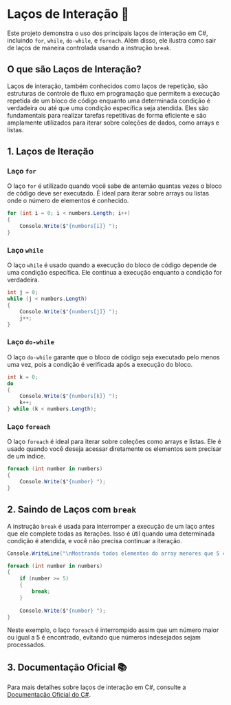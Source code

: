 ﻿# Laços de Interação 🔄

Este projeto demonstra o uso dos principais laços de interação em C#, incluindo `for`, `while`, `do-while`, e `foreach`. Além disso, ele ilustra como sair de laços de maneira controlada usando a instrução `break`.

## O que são Laços de Interação?
Laços de interação, também conhecidos como laços de repetição, são estruturas de controle de fluxo em programação que permitem a execução repetida de um bloco de código enquanto uma determinada condição é verdadeira ou até que uma condição específica seja atendida. Eles são fundamentais para realizar tarefas repetitivas de forma eficiente e são amplamente utilizados para iterar sobre coleções de dados, como arrays e listas.

## 1. Laços de Iteração

### **Laço `for`**

O laço `for` é utilizado quando você sabe de antemão quantas vezes o bloco de código deve ser executado. É ideal para iterar sobre arrays ou listas onde o número de elementos é conhecido.

```csharp
for (int i = 0; i < numbers.Length; i++)
{
    Console.Write($"{numbers[i]} ");
}
```

### **Laço `while`**

O laço `while` é usado quando a execução do bloco de código depende de uma condição específica. Ele continua a execução enquanto a condição for verdadeira.

```csharp
int j = 0;
while (j < numbers.Length)
{
    Console.Write($"{numbers[j]} ");
    j++;
}
```

### **Laço `do-while`**

O laço `do-while` garante que o bloco de código seja executado pelo menos uma vez, pois a condição é verificada após a execução do bloco.

```csharp
int k = 0;
do
{
    Console.Write($"{numbers[k]} ");
    k++;
} while (k < numbers.Length);
```

### **Laço `foreach`**

O laço `foreach` é ideal para iterar sobre coleções como arrays e listas. Ele é usado quando você deseja acessar diretamente os elementos sem precisar de um índice.

```csharp
foreach (int number in numbers)
{
    Console.Write($"{number} ");
}
```

## 2. Saindo de Laços com `break`

A instrução `break` é usada para interromper a execução de um laço antes que ele complete todas as iterações. Isso é útil quando uma determinada condição é atendida, e você não precisa continuar a iteração.

```csharp
Console.WriteLine("\nMostrando todos elementos do array menores que 5 com o laço foreach: ");

foreach (int number in numbers)
{
    if (number >= 5)
    {
        break;
    }
    
    Console.Write($"{number} ");
}
```

Neste exemplo, o laço `foreach` é interrompido assim que um número maior ou igual a 5 é encontrado, evitando que números indesejados sejam processados.

## 3. Documentação Oficial 📚

Para mais detalhes sobre laços de interação em C#, consulte a [Documentação Oficial do C#](https://learn.microsoft.com/dotnet/csharp/programming-guide/iterations/).
